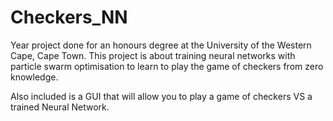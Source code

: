 # Checkers_NN
Year project done for an honours degree at the University of the Western Cape, Cape Town.
This project is about training neural networks with particle swarm optimisation to learn to play the game of checkers from zero knowledge.

Also included is a GUI that will allow you to play a game of checkers VS a trained Neural Network.
